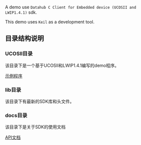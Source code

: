 A demo use `Datahub C Client for Embedded device (UCOSII and LWIP1.4.1)` sdk.

This demo uses `Keil` as a development tool.

## 目录结构说明

### UCOSII目录
该目录下是一个基于UCOSII和LWIP1.4.1编写的demo程序。

[示例程序](./ucosII/LWIP/lwip_app/datahub_demo/datahub_demo.c)

### lib目录
该目录下有最新的SDK库和头文件。

### docs目录
该目录下是关于SDK的使用文档

[API文档](./docs/API.md)